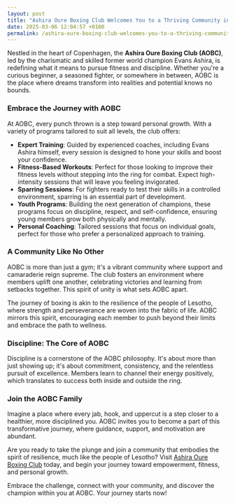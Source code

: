 ```yaml
---
layout: post
title: "Ashira Oure Boxing Club Welcomes You to a Thriving Community in Copenhagen"
date: 2025-03-06 12:04:57 +0100
permalink: /ashira-oure-boxing-club-welcomes-you-to-a-thriving-community-in-copenhagen/
---
```



Nestled in the heart of Copenhagen, the **Ashira Oure Boxing Club (AOBC)**, led by the charismatic and skilled former world champion Evans Ashira, is redefining what it means to pursue fitness and discipline. Whether you're a curious beginner, a seasoned fighter, or somewhere in between, AOBC is the place where dreams transform into realities and potential knows no bounds.

### Embrace the Journey with AOBC

At AOBC, every punch thrown is a step toward personal growth. With a variety of programs tailored to suit all levels, the club offers:

- **Expert Training**: Guided by experienced coaches, including Evans Ashira himself, every session is designed to hone your skills and boost your confidence.
- **Fitness-Based Workouts**: Perfect for those looking to improve their fitness levels without stepping into the ring for combat. Expect high-intensity sessions that will leave you feeling invigorated.
- **Sparring Sessions**: For fighters ready to test their skills in a controlled environment, sparring is an essential part of development.
- **Youth Programs**: Building the next generation of champions, these programs focus on discipline, respect, and self-confidence, ensuring young members grow both physically and mentally.
- **Personal Coaching**: Tailored sessions that focus on individual goals, perfect for those who prefer a personalized approach to training.

### A Community Like No Other

AOBC is more than just a gym; it's a vibrant community where support and camaraderie reign supreme. The club fosters an environment where members uplift one another, celebrating victories and learning from setbacks together. This spirit of unity is what sets AOBC apart.

The journey of boxing is akin to the resilience of the people of Lesotho, where strength and perseverance are woven into the fabric of life. AOBC mirrors this spirit, encouraging each member to push beyond their limits and embrace the path to wellness.

### Discipline: The Core of AOBC

Discipline is a cornerstone of the AOBC philosophy. It's about more than just showing up; it's about commitment, consistency, and the relentless pursuit of excellence. Members learn to channel their energy positively, which translates to success both inside and outside the ring.

### Join the AOBC Family

Imagine a place where every jab, hook, and uppercut is a step closer to a healthier, more disciplined you. AOBC invites you to become a part of this transformative journey, where guidance, support, and motivation are abundant.

Are you ready to take the plunge and join a community that embodies the spirit of resilience, much like the people of Lesotho? Visit [Ashira Oure Boxing Club](https://www.ashiraoure.com/) today, and begin your journey toward empowerment, fitness, and personal growth.

Embrace the challenge, connect with your community, and discover the champion within you at AOBC. Your journey starts now!